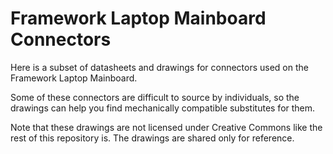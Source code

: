 # Framework Laptop Mainboard Connectors
Here is a subset of datasheets and drawings for connectors used on the Framework Laptop Mainboard.

Some of these connectors are difficult to source by individuals, so the drawings can help you find
mechanically compatible substitutes for them.

Note that these drawings are not licensed under Creative Commons like the rest of this repository is.
The drawings are shared only for reference.